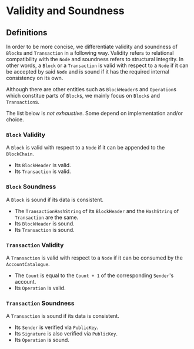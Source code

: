 # Validity and Soundness

## Definitions

In order to be more concise, we differentiate validity and
soundness of `Block`s and `Transaction` in a following way.
Validity refers to relational compatibility with the `Node`
and soundness refers to structural integrity. In other words,
a `Block` or a `Transaction` is valid with respect to a `Node`
if it can be accepted by said `Node` and is sound if it has
the required internal consistency on its own.

Although there are other entities such as `BlockHeader`s and
`Operation`s which constitue parts of `Block`s, we mainly
focus on `Block`s and `Transaction`s.

The list below is *not exhaustive*. Some depend on implementation
and/or choice.

### `Block` Validity

A `Block` is valid with respect to a `Node` if it can
be appended to the `BlockChain`.

* Its `BlockHeader` is valid.
* Its `Transaction` is valid.

### `Block` Soundness

A `Block` is sound if its data is consistent.

* The `TransactionHashString` of its `BlockHeader` and
  the `HashString` of `Transaction` are the same.
* Its `BlockHeader` is sound.
* Its `Transaction` is sound.

### `Transaction` Validity

A `Transaction` is valid with respect to a `Node` if it can be
consumed by the `AccountCatalogue`.

* The `Count` is equal to the `Count + 1` of the corresponding
  `Sender`'s account.
* Its `Operation` is valid.

### `Transaction` Soundness

A `Transaction` is sound if its data is consistent.

* Its `Sender` is verified via `PublicKey`.
* Its `Signature` is also verified via `PublicKey`.
* Its `Operation` is sound.
